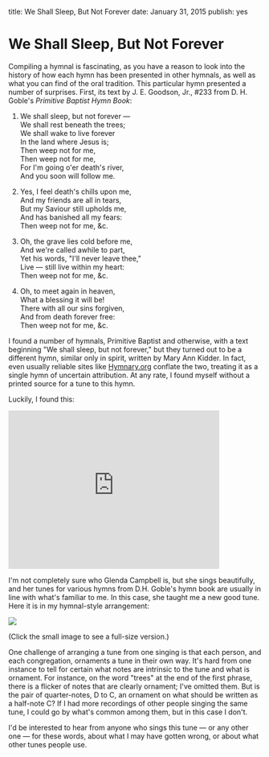 title: We Shall Sleep, But Not Forever
date: January 31, 2015
publish: yes
<!-- Post Markdown begins here -->

We Shall Sleep, But Not Forever
======================================================================

Compiling a hymnal is fascinating, as you have a reason to look into
the history of how each hymn has been presented in other hymnals, as
well as what you can find of the oral tradition.  This particular hymn
presented a number of surprises.  First, its text by J. E. Goodson,
Jr., #233 from D. H. Goble's _Primitive Baptist Hymn Book_:

1. We shall sleep, but not forever —  
   We shall rest beneath the trees;  
   We shall wake to live forever  
   In the land where Jesus is;  
   Then weep not for me,  
   Then weep not for me,  
   For I'm going o'er death's river,  
   And you soon will follow me.  

2. Yes, I feel death's chills upon me,  
   And my friends are all in tears,  
   But my Saviour still upholds me,  
   And has banished all my fears:  
   Then weep not for me, &c.  

3. Oh, the grave lies cold before me,  
   And we're called awhile to part,  
   Yet his words, "I'll never leave thee,"  
   Live — still live within my heart:  
   Then weep not for me, &c.  

4. Oh, to meet again in heaven,  
   What a blessing it will be!  
   There with all our sins forgiven,  
   And from death forever free:  
   Then weep not for me, &c.  

I found a number of hymnals, Primitive Baptist and otherwise, with a
text beginning "We shall sleep, but not forever," but they turned out
to be a different hymn, similar only in spirit, written by Mary Ann
Kidder.  In fact, even usually reliable sites like
[Hymnary.org](http://hymnary.org) conflate the two, treating it as a
single hymn of uncertain attribution. At any rate, I found myself
without a printed source for a tune to this hymn.

Luckily, I found this:

<iframe width="420" height="315" src="https://www.youtube.com/embed/pFhTnKb3wf0" frameborder="0" allowfullscreen></iframe>

I'm not completely sure who Glenda Campbell is, but she sings
beautifully, and her tunes for various hymns from D.H. Goble's hymn
book are usually in line with what's familiar to me.  In this case,
she taught me a new good tune.  Here it is in my hymnal-style
arrangement:

<a href="we-shall-sleep.png"><img src="we-shall-sleep-small.png"></a>

(Click the small image to see a full-size version.)

One challenge of arranging a tune from one singing is that each
person, and each congregation, ornaments a tune in their own way.
It's hard from one instance to tell for certain what notes are
intrinsic to the tune and what is ornament.  For instance, on the word
"trees" at the end of the first phrase, there is a flicker of notes
that are clearly ornament; I've omitted them.  But is the pair of
quarter-notes, D to C, an ornament on what should be written as a
half-note C?  If I had more recordings of other people singing the
same tune, I could go by what's common among them, but in this case I
don't.

I'd be interested to hear from anyone who sings this tune — or any
other one — for these words, about what I may have gotten wrong, or
about what other tunes people use.

